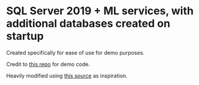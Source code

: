 # SQL Server 2019 + ML services, with additional databases created on startup

Created specifically for ease of use for demo purposes.

Credit to [this repo](https://github.com/tometchy/Mssql-docker-initialization-demo) for demo code.

Heavily modified using [this source](https://github.com/microsoft/mssql-docker/tree/master/linux/preview/examples/mssql-mlservices) as inspiration.


